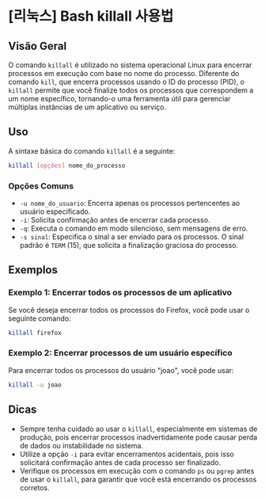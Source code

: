 # [리눅스] Bash killall 사용법

## Visão Geral
O comando `killall` é utilizado no sistema operacional Linux para encerrar processos em execução com base no nome do processo. Diferente do comando `kill`, que encerra processos usando o ID do processo (PID), o `killall` permite que você finalize todos os processos que correspondem a um nome específico, tornando-o uma ferramenta útil para gerenciar múltiplas instâncias de um aplicativo ou serviço.

## Uso
A sintaxe básica do comando `killall` é a seguinte:

```bash
killall [opções] nome_do_processo
```

### Opções Comuns
- `-u nome_do_usuario`: Encerra apenas os processos pertencentes ao usuário especificado.
- `-i`: Solicita confirmação antes de encerrar cada processo.
- `-q`: Executa o comando em modo silencioso, sem mensagens de erro.
- `-s sinal`: Especifica o sinal a ser enviado para os processos. O sinal padrão é `TERM` (15), que solicita a finalização graciosa do processo.

## Exemplos
### Exemplo 1: Encerrar todos os processos de um aplicativo
Se você deseja encerrar todos os processos do Firefox, você pode usar o seguinte comando:

```bash
killall firefox
```

### Exemplo 2: Encerrar processos de um usuário específico
Para encerrar todos os processos do usuário "joao", você pode usar:

```bash
killall -u joao
```

## Dicas
- Sempre tenha cuidado ao usar o `killall`, especialmente em sistemas de produção, pois encerrar processos inadvertidamente pode causar perda de dados ou instabilidade no sistema.
- Utilize a opção `-i` para evitar encerramentos acidentais, pois isso solicitará confirmação antes de cada processo ser finalizado.
- Verifique os processos em execução com o comando `ps` ou `pgrep` antes de usar o `killall`, para garantir que você está encerrando os processos corretos.